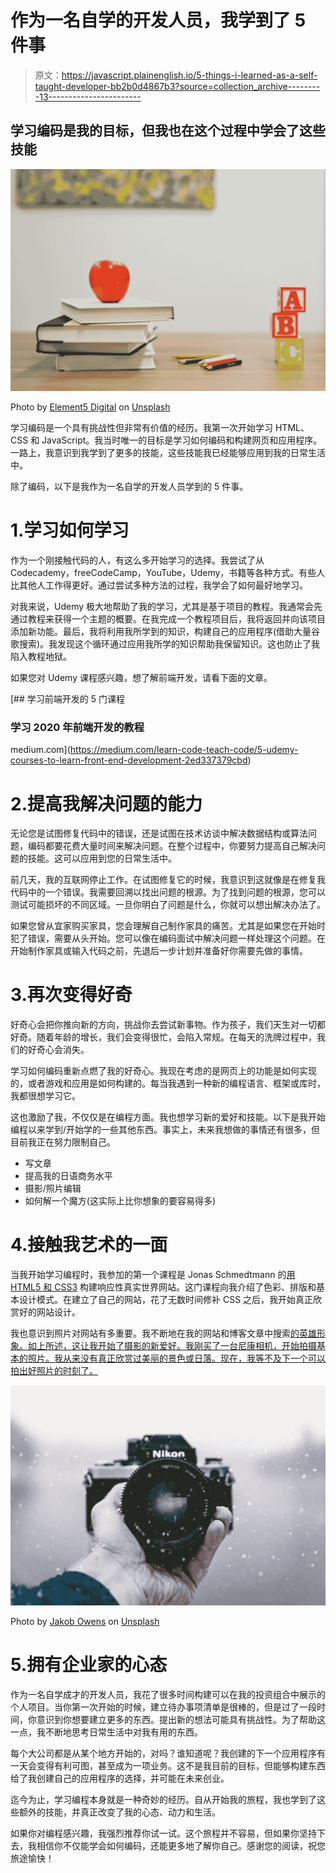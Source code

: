 # 作为一名自学的开发人员，我学到了 5 件事

> 原文：<https://javascript.plainenglish.io/5-things-i-learned-as-a-self-taught-developer-bb2b0d4867b3?source=collection_archive---------13----------------------->

## 学习编码是我的目标，但我也在这个过程中学会了这些技能

![](img/dae08f1af003f2107da3f8e9ec2a0f90.png)

Photo by [Element5 Digital](https://unsplash.com/@element5digital?utm_source=medium&utm_medium=referral) on [Unsplash](https://unsplash.com?utm_source=medium&utm_medium=referral)

学习编码是一个具有挑战性但非常有价值的经历。我第一次开始学习 HTML、CSS 和 JavaScript。我当时唯一的目标是学习如何编码和构建网页和应用程序。一路上，我意识到我学到了更多的技能，这些技能我已经能够应用到我的日常生活中。

除了编码，以下是我作为一名自学的开发人员学到的 5 件事。

# 1.学习如何学习

作为一个刚接触代码的人，有这么多开始学习的选择。我尝试了从 Codecademy，freeCodeCamp，YouTube，Udemy，书籍等各种方式。有些人比其他人工作得更好。通过尝试多种方法的过程，我学会了如何最好地学习。

对我来说，Udemy 极大地帮助了我的学习，尤其是基于项目的教程。我通常会先通过教程来获得一个主题的概要。在我完成一个教程项目后，我将返回并向该项目添加新功能。最后，我将利用我所学到的知识，构建自己的应用程序(借助大量谷歌搜索)。我发现这个循环通过应用我所学的知识帮助我保留知识。这也防止了我陷入教程地狱。

如果您对 Udemy 课程感兴趣，想了解前端开发，请看下面的文章。

[](https://medium.com/learn-code-teach-code/5-udemy-courses-to-learn-front-end-development-2ed337379cbd) [## 学习前端开发的 5 门课程

### 学习 2020 年前端开发的教程

medium.com](https://medium.com/learn-code-teach-code/5-udemy-courses-to-learn-front-end-development-2ed337379cbd) 

# 2.提高我解决问题的能力

无论您是试图修复代码中的错误，还是试图在技术访谈中解决数据结构或算法问题，编码都要花费大量时间来解决问题。在整个过程中，你要努力提高自己解决问题的技能。这可以应用到您的日常生活中。

前几天，我的互联网停止工作。在试图修复它的时候，我意识到这就像是在修复我代码中的一个错误。我需要回溯以找出问题的根源。为了找到问题的根源，您可以测试可能损坏的不同区域。一旦你明白了问题是什么，你就可以想出解决办法了。

如果您曾从宜家购买家具，您会理解自己制作家具的痛苦。尤其是如果您在开始时犯了错误，需要从头开始。您可以像在编码面试中解决问题一样处理这个问题。在开始制作家具或输入代码之前，先退后一步计划并准备好你需要先做的事情。

# 3.再次变得好奇

好奇心会把你推向新的方向，挑战你去尝试新事物。作为孩子，我们天生对一切都好奇。随着年龄的增长，我们会变得很忙，会陷入常规。在每天的洗牌过程中，我们的好奇心会消失。

学习如何编码重新点燃了我的好奇心。我现在考虑的是网页上的功能是如何实现的，或者游戏和应用是如何构建的。每当我遇到一种新的编程语言、框架或库时，我都很想学习它。

这也激励了我，不仅仅是在编程方面。我也想学习新的爱好和技能。以下是我开始编程以来学到/开始学的一些其他东西。事实上，未来我想做的事情还有很多，但目前我正在努力限制自己。

*   写文章
*   提高我的日语商务水平
*   摄影/照片编辑
*   如何解一个魔方(这实际上比你想象的要容易得多)

# 4.接触我艺术的一面

当我开始学习编程时，我参加的第一个课程是 Jonas Schmedtmann 的[用 HTML5 和 CSS3](https://www.udemy.com/course/design-and-develop-a-killer-website-with-html5-and-css3/) 构建响应性真实世界网站。这门课程向我介绍了色彩、排版和基本设计模式。在建立了自己的网站，花了无数时间修补 CSS 之后，我开始真正欣赏好的网站设计。

我也意识到照片对网站有多重要。我不断地在我的网站和博客文章中搜索[的英雄形象。如上所述，这让我开始了摄影的新爱好。我刚买了一台尼康相机，开始拍摄基本的照片。我从来没有真正欣赏过美丽的景色或日落。现在，我等不及下一个可以拍出好照片的时刻了。](https://unsplash.com/)

![](img/0a0fffd524151e20a45cd9f2113d4b5b.png)

Photo by [Jakob Owens](https://unsplash.com/@jakobowens1?utm_source=medium&utm_medium=referral) on [Unsplash](https://unsplash.com?utm_source=medium&utm_medium=referral)

# 5.拥有企业家的心态

作为一名自学成才的开发人员，我花了很多时间构建可以在我的投资组合中展示的个人项目。当你第一次开始的时候，建立待办事项清单是很棒的，但是过了一段时间，你意识到你想要建立更多的东西。提出新的想法可能具有挑战性。为了帮助这一点，我不断地思考日常生活中对我有用的东西。

每个大公司都是从某个地方开始的，对吗？谁知道呢？我创建的下一个应用程序有一天会变得有利可图，甚至成为一项业务。这不是我目前的目标，但能够构建东西给了我创建自己的应用程序的选择，并可能在未来创业。

迄今为止，学习编程本身就是一种奇妙的经历。自从开始我的旅程，我也学到了这些额外的技能，并真正改变了我的心态、动力和生活。

如果你对编程感兴趣，我强烈推荐你试一试。这个旅程并不容易，但如果你坚持下去，我相信你不仅能学会如何编码，还能更多地了解你自己。感谢您的阅读，祝您旅途愉快！